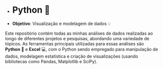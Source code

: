-  # Python 🐍
- **Objetivo**: Visualização e modelagem de dados 💡

Este repositório contém todas as minhas análises de dados realizadas ao longo de diferentes projetos e pesquisas, abordando uma variedade de tópicos. As ferramentas principais utilizadas para essas análises são **Python** 🐍 e **Excel** 💻, com o Python sendo empregado para manipulação de dados, modelagem estatística e criação de visualizações (usando bibliotecas como Pandas, Matplotlib e SciPy).
